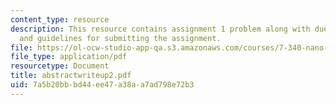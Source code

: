 ```yaml
---
content_type: resource
description: This resource contains assignment 1 problem along with due date, abstract
  and guidelines for submitting the assignment.
file: https://ol-ocw-studio-app-qa.s3.amazonaws.com/courses/7-340-nano-life-an-introduction-to-virus-structure-and-assembly-fall-2005/7a5b20bbbd44ee47a38aa7ad798e72b3_abstractwriteup2.pdf
file_type: application/pdf
resourcetype: Document
title: abstractwriteup2.pdf
uid: 7a5b20bb-bd44-ee47-a38a-a7ad798e72b3
---
```

